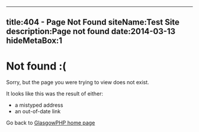 ----
title:404 - Page Not Found
siteName:Test Site
description:Page not found
date:2014-03-13
hideMetaBox:1
----

<div class="container">
    <h1>Not found <span>:(</span></h1>
    <p>Sorry, but the page you were trying to view does not exist.</p>
    <p>It looks like this was the result of either:</p>
    <ul>
        <li>a mistyped address</li>
        <li>an out-of-date link</li>
    </ul>
    <p>Go back to <a href="/">GlasgowPHP home page</a></p>
</div>
